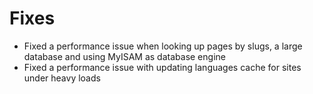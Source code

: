 # Fixes
* Fixed a performance issue when looking up pages by slugs, a large database and using MyISAM as database engine
* Fixed a performance issue with updating languages cache for sites under heavy loads